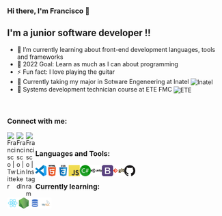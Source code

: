 ### Hi there, I'm Francisco 👋 


## I'm a junior software developer !!

- 🌱 I’m currently learning about front-end development languages, tools and frameworks 
- 🥅 2022 Goal: Learn as much as I can about programming 
- ⚡ Fun fact: I love playing the guitar
- 📖 Currently taking my major in Sotware Engeneering at Inatel  <img align="center" alt="Inatel" width="26px" src="https://mytuner.global.ssl.fastly.net/media/tvos_radios/hln8vvfhwbd3.png" /> 
- 📖 Systems development technician course at ETE FMC <img align="center" alt="ETE" width="26px" src="https://i.pinimg.com/280x280_RS/9f/7b/2f/9f7b2f535ad0b0d2211d7a1678ddeecd.jpg" /> 
<br/>



### Connect with me:

[<img align="left" alt="Francisco | Twitter" width="22px" src="https://cdn.jsdelivr.net/npm/simple-icons@v3/icons/twitter.svg" />][twitter]
[<img align="left" alt="Francisco | LinkedIn" width="22px" src="https://cdn.jsdelivr.net/npm/simple-icons@v3/icons/linkedin.svg" />][linkedin]
[<img align="left" alt="Francisco | Instagram" width="22px" src="https://cdn.jsdelivr.net/npm/simple-icons@v3/icons/instagram.svg" />][instagram]

<br />

### Languages and Tools:

[<img align="left" alt="Visual Studio Code" width="26px" src="https://raw.githubusercontent.com/github/explore/80688e429a7d4ef2fca1e82350fe8e3517d3494d/topics/visual-studio-code/visual-studio-code.png" />][vscode]
[<img align="left" alt="HTML5" width="26px" src="https://raw.githubusercontent.com/github/explore/80688e429a7d4ef2fca1e82350fe8e3517d3494d/topics/html/html.png" />][html]
[<img align="left" alt="CSS3" width="26px" src="https://raw.githubusercontent.com/github/explore/80688e429a7d4ef2fca1e82350fe8e3517d3494d/topics/css/css.png" />][css]
[<img align="left" alt="JavaScript" width="26px" src="https://raw.githubusercontent.com/github/explore/80688e429a7d4ef2fca1e82350fe8e3517d3494d/topics/javascript/javascript.png" />][js-ooRep]
[<img align="left" alt="Unity" width="26px" src="https://raw.githubusercontent.com/github/explore/80688e429a7d4ef2fca1e82350fe8e3517d3494d/topics/csharp/csharp.png" />][cs-ooRep]
[<img align="left" alt="Unity" width="26px" src="https://raw.githubusercontent.com/github/explore/78df643247d429f6cc873026c0622819ad797942/topics/unity/unity.png" />][projeteGame]
[<img align="left" alt="Bootstrap" width="26px" src="https://raw.githubusercontent.com/github/explore/80688e429a7d4ef2fca1e82350fe8e3517d3494d/topics/bootstrap/bootstrap.png" />][Bootstrap]
[<img align="left" alt="Git" width="26px" src="https://raw.githubusercontent.com/github/explore/80688e429a7d4ef2fca1e82350fe8e3517d3494d/topics/git/git.png" />][git]
[<img align="left" alt="GitHub" width="26px" src="https://raw.githubusercontent.com/github/explore/78df643247d429f6cc873026c0622819ad797942/topics/github/github.png" />][github]

<br />

### Currently learning:

[<img align="left" alt="React" width="26px" src="https://raw.githubusercontent.com/github/explore/80688e429a7d4ef2fca1e82350fe8e3517d3494d/topics/react/react.png" />][reactRepo]
[<img align="left" alt="Node.js" width="26px" src="https://raw.githubusercontent.com/github/explore/80688e429a7d4ef2fca1e82350fe8e3517d3494d/topics/nodejs/nodejs.png" />][NodeJs]
[<img align="left" alt="SQL" width="26px" src="https://raw.githubusercontent.com/github/explore/80688e429a7d4ef2fca1e82350fe8e3517d3494d/topics/sql/sql.png" />][SQL]
[<img align="left" alt="MySQL" width="26px" src="https://raw.githubusercontent.com/github/explore/80688e429a7d4ef2fca1e82350fe8e3517d3494d/topics/mysql/mysql.png" />][mySQL]


<br />
<br />

[twitter]: https://twitter.com/FranciscoSilvr8
[instagram]:  https://www.instagram.com/francisco_gsilverio/
[linkedin]: https://www.linkedin.com/in/francisco-silvério-667793223/
[vscode]: https://code.visualstudio.com
[html]: https://github.com/FranciscoGSilverio/Canvas_Magic_Wand
[css]: https://www.w3schools.com/css/
[js-ooRep]: https://github.com/FranciscoGSilverio/AluraJs-OOClass
[cs-ooRep]: https://github.com/FranciscoGSilverio/Bank-OO
[projeteGame]: https://github.com/equipemt3033/ProjeteGame2021
[Bootstrap]: https://github.com/FranciscoGSilverio/JsDOM
[reactRepo]: https://github.com/FranciscoGSilverio/ReactFormsApp
[NodeJs]: https://nodejs.org/en/
[SQL]: https://www.w3schools.com/sql/
[mySQL]: https://www.w3schools.com/mySQl/default.asp
[git]: https://git-scm.com
[github]: https://github.com/FranciscoGSilverio



